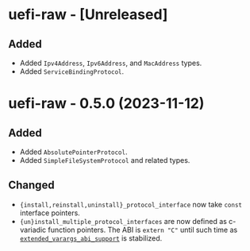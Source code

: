 # uefi-raw - [Unreleased]

## Added
- Added `Ipv4Address`, `Ipv6Address`, and `MacAddress` types.
- Added `ServiceBindingProtocol`.

# uefi-raw - 0.5.0 (2023-11-12)

## Added
- Added `AbsolutePointerProtocol`.
- Added `SimpleFileSystemProtocol` and related types.

## Changed
- `{install,reinstall,uninstall}_protocol_interface` now take `const` interface pointers.
- `{un}install_multiple_protocol_interfaces` are now defined as c-variadic
  function pointers. The ABI is `extern "C"` until such time as
  [`extended_varargs_abi_support`](https://github.com/rust-lang/rust/issues/100189)
  is stabilized.
